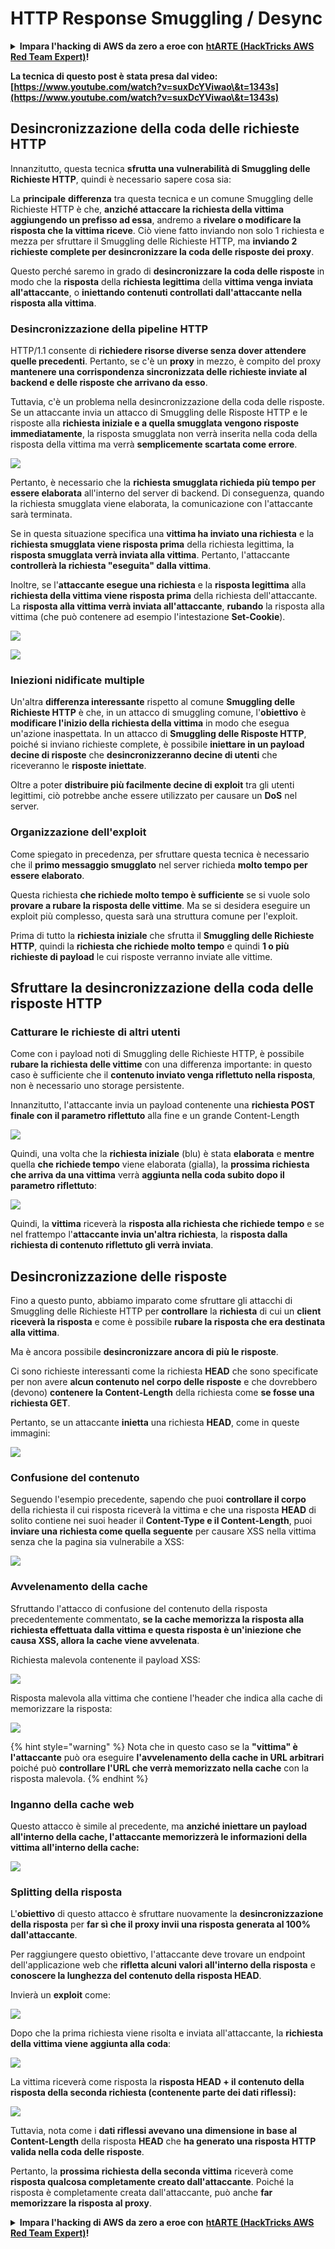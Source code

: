 # HTTP Response Smuggling / Desync

<details>

<summary><strong>Impara l'hacking di AWS da zero a eroe con</strong> <a href="https://training.hacktricks.xyz/courses/arte"><strong>htARTE (HackTricks AWS Red Team Expert)</strong></a><strong>!</strong></summary>

Altri modi per supportare HackTricks:

* Se vuoi vedere la tua **azienda pubblicizzata in HackTricks** o **scaricare HackTricks in PDF** Controlla i [**PACCHETTI DI ABBONAMENTO**](https://github.com/sponsors/carlospolop)!
* Ottieni il [**merchandising ufficiale di PEASS & HackTricks**](https://peass.creator-spring.com)
* Scopri [**The PEASS Family**](https://opensea.io/collection/the-peass-family), la nostra collezione di [**NFT**](https://opensea.io/collection/the-peass-family) esclusivi
* **Unisciti al** 💬 [**gruppo Discord**](https://discord.gg/hRep4RUj7f) o al [**gruppo Telegram**](https://t.me/peass) o **seguici** su **Twitter** 🐦 [**@carlospolopm**](https://twitter.com/hacktricks_live)**.**
* **Condividi i tuoi trucchi di hacking inviando PR a** [**HackTricks**](https://github.com/carlospolop/hacktricks) e [**HackTricks Cloud**](https://github.com/carlospolop/hacktricks-cloud) github repos.

</details>

**La tecnica di questo post è stata presa dal video: [https://www.youtube.com/watch?v=suxDcYViwao\&t=1343s](https://www.youtube.com/watch?v=suxDcYViwao\&t=1343s)**


## Desincronizzazione della coda delle richieste HTTP

Innanzitutto, questa tecnica **sfrutta una vulnerabilità di Smuggling delle Richieste HTTP**, quindi è necessario sapere cosa sia:

La **principale** **differenza** tra questa tecnica e un comune Smuggling delle Richieste HTTP è che, **anziché attaccare la richiesta della vittima aggiungendo un prefisso ad essa**, andremo a **rivelare o modificare la risposta che la vittima riceve**. Ciò viene fatto inviando non solo 1 richiesta e mezza per sfruttare il Smuggling delle Richieste HTTP, ma **inviando 2 richieste complete per desincronizzare la coda delle risposte dei proxy**.

Questo perché saremo in grado di **desincronizzare la coda delle risposte** in modo che la **risposta** della **richiesta legittima** della **vittima venga inviata all'attaccante**, o **iniettando contenuti controllati dall'attaccante nella risposta alla vittima**.

### Desincronizzazione della pipeline HTTP

HTTP/1.1 consente di **richiedere risorse diverse senza dover attendere quelle precedenti**. Pertanto, se c'è un **proxy** in mezzo, è compito del proxy **mantenere una corrispondenza sincronizzata delle richieste inviate al backend e delle risposte che arrivano da esso**.

Tuttavia, c'è un problema nella desincronizzazione della coda delle risposte. Se un attaccante invia un attacco di Smuggling delle Risposte HTTP e le risposte alla **richiesta iniziale e a quella smugglata vengono risposte immediatamente**, la risposta smugglata non verrà inserita nella coda della risposta della vittima ma verrà **semplicemente scartata come errore**.

![](<../.gitbook/assets/image (635) (1) (1) (1).png>)

Pertanto, è necessario che la **richiesta smugglata richieda più tempo per essere elaborata** all'interno del server di backend. Di conseguenza, quando la richiesta smugglata viene elaborata, la comunicazione con l'attaccante sarà terminata.

Se in questa situazione specifica una **vittima ha inviato una richiesta** e la **richiesta smugglata viene risposta prima** della richiesta legittima, la **risposta smugglata verrà inviata alla vittima**. Pertanto, l'attaccante **controllerà la richiesta "eseguita" dalla vittima**.

Inoltre, se l'**attaccante esegue una richiesta** e la **risposta legittima** alla **richiesta della vittima viene risposta prima** della richiesta dell'attaccante. La **risposta alla vittima verrà inviata all'attaccante**, **rubando** la risposta alla vittima (che può contenere ad esempio l'intestazione **Set-Cookie**).

![](<../.gitbook/assets/image (658) (1).png>)

![](<../.gitbook/assets/image (655) (1) (1) (1).png>)

### Iniezioni nidificate multiple

Un'altra **differenza interessante** rispetto al comune **Smuggling delle Richieste HTTP** è che, in un attacco di smuggling comune, l'**obiettivo** è **modificare l'inizio della richiesta della vittima** in modo che esegua un'azione inaspettata. In un attacco di **Smuggling delle Risposte HTTP**, poiché si inviano richieste complete, è possibile **iniettare in un payload decine di risposte** che **desincronizzeranno decine di utenti** che riceveranno le **risposte iniettate**.

Oltre a poter **distribuire più facilmente decine di exploit** tra gli utenti legittimi, ciò potrebbe anche essere utilizzato per causare un **DoS** nel server.

### Organizzazione dell'exploit

Come spiegato in precedenza, per sfruttare questa tecnica è necessario che il **primo messaggio smugglato** nel server richieda **molto tempo per essere elaborato**.

Questa richiesta **che richiede molto tempo è sufficiente** se si vuole solo **provare a rubare la risposta delle vittime**. Ma se si desidera eseguire un exploit più complesso, questa sarà una struttura comune per l'exploit.

Prima di tutto la **richiesta iniziale** che sfrutta il **Smuggling delle Richieste HTTP**, quindi la **richiesta che richiede molto tempo** e quindi **1 o più richieste di payload** le cui risposte verranno inviate alle vittime.

## Sfruttare la desincronizzazione della coda delle risposte HTTP

### Catturare le richieste di altri utenti <a href="#capturing-other-users-requests" id="capturing-other-users-requests"></a>

Come con i payload noti di Smuggling delle Richieste HTTP, è possibile **rubare la richiesta delle vittime** con una differenza importante: in questo caso è sufficiente che il **contenuto inviato venga riflettuto nella risposta**, non è necessario uno storage persistente.

Innanzitutto, l'attaccante invia un payload contenente una **richiesta POST finale con il parametro riflettuto** alla fine e un grande Content-Length

![](<../.gitbook/assets/image (625).png>)

Quindi, una volta che la **richiesta iniziale** (blu) è stata **elaborata** e **mentre** quella **che richiede tempo** viene elaborata (gialla), la **prossima richiesta che arriva da una vittima** verrà **aggiunta nella coda subito dopo il parametro riflettuto**:

![](<../.gitbook/assets/image (634) (1).png>)

Quindi, la **vittima** riceverà la **risposta alla richiesta che richiede tempo** e se nel frattempo l'**attaccante invia un'altra richiesta**, la **risposta dalla richiesta di contenuto riflettuto gli verrà inviata**.

## Desincronizzazione delle risposte

Fino a questo punto, abbiamo imparato come sfruttare gli attacchi di Smuggling delle Richieste HTTP per **controllare** la **richiesta** di cui un **client riceverà la risposta** e come è possibile **rubare la risposta che era destinata alla vittima**.

Ma è ancora possibile **desincronizzare ancora di più le risposte**.

Ci sono richieste interessanti come la richiesta **HEAD** che sono specificate per non avere **alcun contenuto nel corpo delle risposte** e che dovrebbero (devono) **contenere la Content-Length** della richiesta come **se fosse una richiesta GET**.

Pertanto, se un attaccante **inietta** una richiesta **HEAD**, come in queste immagini:

![](<../.gitbook/assets/image (626).png>)
### Confusione del contenuto

Seguendo l'esempio precedente, sapendo che puoi **controllare il corpo** della richiesta il cui risposta riceverà la vittima e che una risposta **HEAD** di solito contiene nei suoi header il **Content-Type e il Content-Length**, puoi **inviare una richiesta come quella seguente** per causare XSS nella vittima senza che la pagina sia vulnerabile a XSS:

![](<../.gitbook/assets/image (654) (1) (1) (1) (1).png>)

### Avvelenamento della cache

Sfruttando l'attacco di confusione del contenuto della risposta precedentemente commentato, **se la cache memorizza la risposta alla richiesta effettuata dalla vittima e questa risposta è un'iniezione che causa XSS, allora la cache viene avvelenata**.

Richiesta malevola contenente il payload XSS:

![](<../.gitbook/assets/image (644) (1).png>)

Risposta malevola alla vittima che contiene l'header che indica alla cache di memorizzare la risposta:

![](<../.gitbook/assets/image (629) (1).png>)

{% hint style="warning" %}
Nota che in questo caso se la **"vittima" è l'attaccante** può ora eseguire **l'avvelenamento della cache in URL arbitrari** poiché può **controllare l'URL che verrà memorizzato nella cache** con la risposta malevola.
{% endhint %}

### Inganno della cache web

Questo attacco è simile al precedente, ma **anziché iniettare un payload all'interno della cache, l'attaccante memorizzerà le informazioni della vittima all'interno della cache:**

![](<../.gitbook/assets/image (643) (1) (1).png>)

### Splitting della risposta

L'**obiettivo** di questo attacco è sfruttare nuovamente la **desincronizzazione della risposta** per **far sì che il proxy invii una risposta generata al 100% dall'attaccante**.

Per raggiungere questo obiettivo, l'attaccante deve trovare un endpoint dell'applicazione web che **rifletta alcuni valori all'interno della risposta** e **conoscere la lunghezza del contenuto della risposta HEAD**.

Invierà un **exploit** come:

![](<../.gitbook/assets/image (649) (1) (1) (1).png>)

Dopo che la prima richiesta viene risolta e inviata all'attaccante, la **richiesta della vittima viene aggiunta alla coda**:

![](<../.gitbook/assets/image (661) (1) (1) (1).png>)

La vittima riceverà come risposta la **risposta HEAD + il contenuto della risposta della seconda richiesta (contenente parte dei dati riflessi):**

![](<../.gitbook/assets/image (633) (1).png>)

Tuttavia, nota come i **dati riflessi avevano una dimensione in base al Content-Length** della risposta **HEAD** che **ha generato una risposta HTTP valida nella coda delle risposte**.

Pertanto, la **prossima richiesta della seconda vittima** riceverà come **risposta qualcosa completamente creato dall'attaccante**. Poiché la risposta è completamente creata dall'attaccante, può anche **far memorizzare la risposta al proxy**.


<details>

<summary><strong>Impara l'hacking di AWS da zero a eroe con</strong> <a href="https://training.hacktricks.xyz/courses/arte"><strong>htARTE (HackTricks AWS Red Team Expert)</strong></a><strong>!</strong></summary>

Altri modi per supportare HackTricks:

* Se vuoi vedere la tua **azienda pubblicizzata in HackTricks** o **scaricare HackTricks in PDF** Controlla i [**PACCHETTI DI ABBONAMENTO**](https://github.com/sponsors/carlospolop)!
* Ottieni il [**merchandising ufficiale di PEASS & HackTricks**](https://peass.creator-spring.com)
* Scopri [**The PEASS Family**](https://opensea.io/collection/the-peass-family), la nostra collezione di esclusive [**NFT**](https://opensea.io/collection/the-peass-family)
* **Unisciti al** 💬 [**gruppo Discord**](https://discord.gg/hRep4RUj7f) o al [**gruppo telegram**](https://t.me/peass) o **seguici** su **Twitter** 🐦 [**@carlospolopm**](https://twitter.com/hacktricks_live)**.**
* **Condividi i tuoi trucchi di hacking inviando PR a** [**HackTricks**](https://github.com/carlospolop/hacktricks) e [**HackTricks Cloud**](https://github.com/carlospolop/hacktricks-cloud) github repos.

</details>
